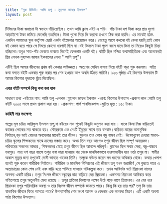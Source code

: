 ```yaml
---
title: "বুক রিভিউ: আমি তপু - মুহম্মদ জাফর ইকবাল"
layout: post
---
```


টিফিনের টাকা জমানো টা স্বভাবে দাঁড়িয়েছিল। তখন আমি ক্লাস এইট এ পড়ি। পাঁচ টাকা দশ টাকা করে প্রায় দুশো আড়াইশো টাকা জমিয়ে ফেলেছি ততদিনে। টাকা গুলো দিয়ে কি করবো তখনো ঠিক করা হয়নি। এর মাঝেই হঠাৎ একদিন আমাদের স্কুল কর্তৃপক্ষ ছোট্ট একটা বইমেলার আয়োজন করে। যেহেতু আগে কখনো বই কেনা হয়নি,তাই কোন বই কেমন হতে পারে সে বিষয়ে কোনো ধারণাই ছিল না।বই কিনলে টাকা গুলো জলে যাবে কিনা তা নিয়েও কিছুটা চিন্তা হচ্ছিলো।তবুও সাত-পাঁচ ভেবতে ভাবতে কিনেই ফেললাম একটি বই। বইটি ছিল নন্দিত কথাসাহিত্যিক এবং অনেকেরই প্রিয় লেখক মুহাম্মদ জাফর ইকবালের লেখা " আমি তপু"।

এটিই ছিল আমার জীবনের প্রথম বই কেনার অভিজ্ঞতা।
অতঃপর সেদিন বাসায় গিয়ে বইটি পড়া শুরু করলাম। সত্যি কথা বলতে বইটি একবার শুরু করার পর শেষ হওয়ার আগ অবধি উঠতে পারিনি। ১২৩ পৃষ্ঠার এই কিশোর উপন্যাস টি আমার কিশোর হৃদয়কে ছুঁয়ে দিয়েছিল।

**এবার বইটি সম্পর্কে কিছু কথা বলা যাক**

সাধারণ তথ্য
-বইয়ের নাম: আমি তপু
-লেখক :মুহম্মদ জাফর ইকবাল
-ধরণ: কিশোর উপন্যাস
-প্রকাশ কাল :আমি তপু বইটি ২০০৫ সালে প্রথম প্রকাশ করা হয়।
-প্রকাশনা: পার্ল পাবলিকেশন্স
-মুদ্রিত মূল্য : ১৫০ টাকা।


**কাহিনী সার সংক্ষেপ:**

গল্পের মূল চরিত্র আরিফুল ইসলাম তপু,যা বইয়ের নাম শুনেই কিছুটা অনুমান করা যায় । যাকে কিনা নিজ বাড়িতেই কাজের লোকের মত থাকতে হয়। স্টোররুমে এক নেংটি ইঁদুরের সাথে তার বসবাস।বাড়িতে মায়ের অমানুষিক নির্যাতন,বড় ভাই বোনের অবহেলার মাঝেই তার জীবন। স্কুলেও তার কোন বন্ধু বান্ধব নেই। উস্কোখুস্কো চেহারা স্বভাব-চরিত্র  স্কুলের শিক্ষকদের মাঝে ত্রাসের সঞ্চার করে। অথচ তিন বছর আগেও তপুর জীবন ছিল সম্পূর্ণ অন্যরকম। পরিবারের সকলের আদরে , শিক্ষকদের স্নেহে তপুর জীবন ছিল আনন্দে পরিপূর্ণ। ক্লাসেও ছিল সবার সেরা, বন্ধু-বান্ধবে ভরপুর।
মাত্র দশ বছর বয়সে তপুর বাবা মারা যাওয়ার পর থেকে মানসিকভাবে ভারসাম্যহীন হয়ে ওঠে তপুর মা। স্বামীর অকাল মৃত্যুর জন্য তপুকেই দোষী ভাবতে থাকেন তিনি। তপুকে বঞ্চিত করেন সব ধরনের অধিকার থেকে। কথার খেলাপ হলেই শুরু করেন শারীরিক নির্যাতন।
শারীরিক ও মানসিক নিপিরণের এই জীবনে তপু যখন জরাজীর্ণ ,সে বুঝতে পারে এ অত্যাচারের কোন শেষ নেই এবং বাড়ি হতে পালিয়ে যাওয়ার পরিকল্পনা করে। তখন আবির্ভাব ঘটে প্রিয়াংকা নামের অনবদ্য একটি চরিত্র। তপুর নিঃসঙ্গ জীবনে বন্ধুত্বের হাত বাড়িয়ে দেয় প্রিয়াংকা। একসময় প্রিয়াংকা আবিষ্কার করে গণিতশাস্ত্রে তপুর অতুলনীয় মেধা রয়েছে । তপুর প্রতিভা বিকাশের লক্ষ্যে উঠে পড়ে লাগে প্রিয়াংকা। এর যের ধরে প্রিয়াংকা তপুর পারিবারিক অবস্থা ও তার নিঃসঙ্গ জীবন সম্পর্কে জানতে পারে। কিন্তু কি হয় তার পর? তপু কি তার স্বাভাবিক জীবনে ফিরে আসতে পারে?
উপন্যাসটির শেষ অংশ আনন্দ ও বেদনার এক অনবদ্য মিশ্রণ। এটি একটি অবশ্য পাঠ্য কিশোর উপন্যাস।
